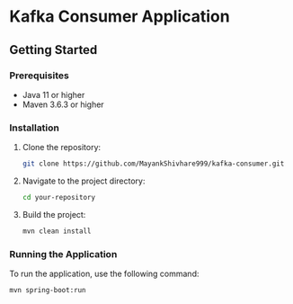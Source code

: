 # Kafka Consumer Application

## Getting Started

### Prerequisites

- Java 11 or higher
- Maven 3.6.3 or higher

### Installation

1. Clone the repository:
    ```sh
    git clone https://github.com/MayankShivhare999/kafka-consumer.git
    ```
2. Navigate to the project directory:
    ```sh
    cd your-repository
    ```
3. Build the project:
    ```sh
    mvn clean install
    ```

### Running the Application

To run the application, use the following command:
```sh
mvn spring-boot:run